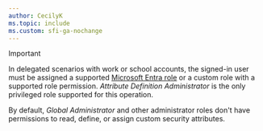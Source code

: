 ```yaml
---
author: CecilyK
ms.topic: include
ms.custom: sfi-ga-nochange
---
```


> [!IMPORTANT]
> In delegated scenarios with work or school accounts, the signed-in user must be assigned a supported [Microsoft Entra role](/entra/identity/role-based-access-control/permissions-reference?toc=%2Fgraph%2Ftoc.json) or a custom role with a supported role permission. *Attribute Definition Administrator* is the only privileged role supported for this operation.
> 
> By default, *Global Administrator* and other administrator roles don't have permissions to read, define, or assign custom security attributes.